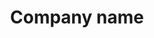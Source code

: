 ---
logo_src: /images/favicon.png
logo_alt: "Company logo"
title: "Company name"
description: "Lorem ipsum dolor sit amet, consectetur adipiscing elit, sed do eiusmod tempor incididunt ut labore et dolore magna aliqua. 
            Vel facilisis volutpat est velit egestas. Lorem dolor sed viverra ipsum nunc aliquet. 
            Pellentesque habitant morbi tristique senectus et netus. 
            Sit amet aliquam id diam maecenas ultricies mi eget mauris. 
            Orci porta non pulvinar neque laoreet suspendisse. 
            Suspendisse in est ante in nibh mauris cursus. 
            Sapien pellentesque habitant morbi tristique senectus et. 
            Facilisis gravida neque convallis a cras semper auctor. 
            Bibendum neque egestas congue quisque. Sed risus pretium quam vulputate dignissim. 
            Penatibus et magnis dis parturient montes nascetur ridiculus. 
            Magna sit amet purus gravida quis blandit turpis. 
            Euismod elementum nisi quis eleifend quam adipiscing vitae proin. 
            Non nisi est sit amet facilisis magna etiam. Lacus suspendisse faucibus interdum posuere. 
            Odio aenean sed adipiscing diam donec adipiscing. Mauris ultrices eros in cursus turpis. 
            Natoque penatibus et magnis dis parturient. Mauris pharetra et ultrices neque ornare aenean euismod."
---